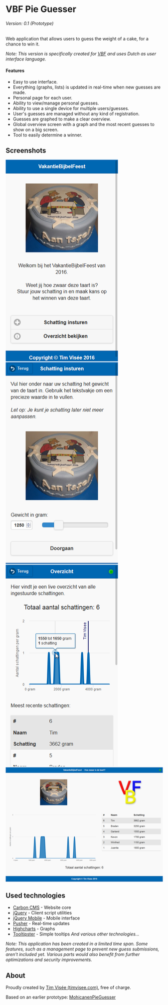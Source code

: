 # VBF Pie Guesser
###### Version: 0.1 (Prototype)

Web application that allows users to guess the weight of a cake, for a chance to win it.

*Note: This version is specifically created for [VBF](http://vbfrijswijk.nl/) and uses Dutch as user interface language.*

#### Features
- Easy to use interface.
- Everything (graphs, lists) is updated in real-time when new guesses are made.
- Personal page for each user.
- Ability to view/manage personal guesses.
- Ability to use a single device for multiple users/guesses.
- User's guesses are managed without any kind of registration.
- Guesses are graphed to make a clear overview.
- Global overview screen with a graph and the most recent guesses to show on a big screen.
- Tool to easily determine a winner.

## Screenshots
![Main screen](https://raw.githubusercontent.com/timvisee/VBFPieGuesser/master/doc/image/main.png)
![Guess screen](https://raw.githubusercontent.com/timvisee/VBFPieGuesser/master/doc/image/guess.png)
![User's overview](https://raw.githubusercontent.com/timvisee/VBFPieGuesser/master/doc/image/overview.png)
![Global overview screen](https://raw.githubusercontent.com/timvisee/VBFPieGuesser/master/doc/image/screen.png)

## Used technologies
- [Carbon CMS](http://carboncms.nl) - Website core
- [jQuery](https://jquery.com/) - Client script utilities
- [jQuery Mobile](https://jquerymobile.com/) - Mobile interface
- [Pusher](http://pusher.com/) - Real-time updates
- [Highcharts](http://www.highcharts.com/) - Graphs  
- [Tooltipster](http://iamceege.github.io/tooltipster/) - Simple tooltips
*And various other technologies...*

*Note: This application has been created in a limited time span.
Some features, such as a management page to prevent new guess submissions, aren't included yet.
Various parts would also benefit from further optimizations and security improvements.*

## About
Proudly created by [Tim Visée (timvisee.com)](https://timvisee.com/), free of charge.

Based on an earlier prototype: [MohicanenPieGuesser](https://github.com/timvisee/MohicanenPieGuesser)